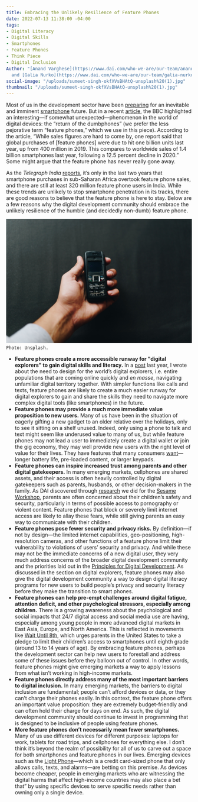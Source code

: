 ```yaml
---
title: Embracing the Unlikely Resilience of Feature Phones
date: 2022-07-13 11:38:00 -04:00
tags:
- Digital Literacy
- Digital Skills
- Smartphones
- Feature Phones
- Think Piece
- Digital Inclusion
Author: "[Anand Varghese](https://www.dai.com/who-we-are/our-team/anand-varghese)
  and [Galia Nurko](https://www.dai.com/who-we-are/our-team/galia-nurko)"
social-image: "/uploads/sumeet-singh-okfXVsBHAtQ-unsplash%20(1).jpg"
thumbnail: "/uploads/sumeet-singh-okfXVsBHAtQ-unsplash%20(1).jpg"
---
```


Most of us in the development sector have been [preparing](https://blogs.worldbank.org/digital-development/mobile-based-solutions-can-strengthen-human-capital-gains-disrupted-covid-19) for an inevitable and imminent [smartphone](https://www.worldbank.org/en/events/2021/06/10/using-smartphones-to-strengthen-the-human-capital-of-online-and-offline-populations-new-evidence-and-collaborations-for-) future. But in a recent [article](https://www.bbc.com/news/business-60763168), the BBC highlighted an interesting—if somewhat unexpected—phenomenon in the world of digital devices: the “return of the dumbphones” (we prefer the less pejorative term “feature phones,” which we use in this piece). According to the article, “While sales figures are hard to come by, one report said that global purchases of [feature phones] were due to hit one billion units last year, up from 400 million in 2019. This compares to worldwide sales of 1.4 billion smartphones last year, following a 12.5 percent decline in 2020.” Some might argue that the feature phone has never really gone away. 

<!--more-->

As the *Telegraph India* [reports](https://www.telegraphindia.com/opinion/editorial-dumb-it-down-it-might-be-a-smart-idea-to-buy-a-dumbphone-devices-that-allow-users-to-make-calls-or-shoot-off-texts-only-which-is-making-a-comeback/cid/1857729), it’s only in the last two years that smartphone purchases in sub-Saharan Africa overtook feature phone sales, and there are still at least 320 million feature phone users in India. While these trends are unlikely to stop smartphone penetration in its tracks, there are good reasons to believe that the feature phone is here to stay. Below are a few reasons why the digital development community should embrace the unlikely resilience of the humble (and decidedly non-dumb) feature phone.

![sumeet-singh-okfXVsBHAtQ-unsplash (1).jpg](/uploads/sumeet-singh-okfXVsBHAtQ-unsplash%20(1).jpg)`Photo: Unsplash.`

* **Feature phones create a more accessible runway for "digital explorers" to gain digital skills and literacy.** In a [post](https://dai-global-digital.com/beyond-features-designing-for-the-worlds-digital-explorers.html?utm_source=related-box) last year, I wrote about the need to design for the world’s digital explorers, i.e. entire populations that are coming online quickly and *en masse*, navigating unfamiliar digital territory together. With simpler functions like calls and texts, feature phones are likely to create a much easier runway for digital explorers to gain and share the skills they need to navigate more complex digital tools (like smartphones) in the future. 
* **Feature phones may provide a much more immediate value proposition to new users.** Many of us have been in the situation of eagerly gifting a new gadget to an older relative over the holidays, only to see it sitting on a shelf unused. Indeed, only using a phone to talk and text might seem like underused value to many of us, but while feature phones may not lead a user to immediately create a digital wallet or join the gig economy, they may well provide new users with the right level of value for their lives. They have features that many consumers [want](https://www.slideshare.net/GunaahoKaDevta/value-proposition-for-feature-phones)—longer battery life, pre-loaded content, or larger keypads. 
* **Feature phones can inspire increased trust among parents and other digital gatekeepers.** In many emerging markets, cellphones are shared assets, and their access is often heavily controlled by digital gatekeepers such as parents, husbands, or other decision-makers in the family. As DAI discovered through [research](https://dai-global-digital.com/frontier-insights-colombia-understanding-childrens-digital-access.html) we did for the [Sesame Workshop](https://www.sesameworkshop.org/), parents are often concerned about their children’s safety and security, particularly in terms of possible access to pornography or violent content. Feature phones that block or severely limit internet access are likely to allay these fears, while still giving parents an easy way to communicate with their children. 
* **Feature phones pose fewer security and privacy risks.** By definition—if not by design—the limited internet capabilities, geo-positioning, high-resolution cameras, and other functions of a feature phone limit their vulnerability to violations of users’ security and privacy. And while these may not be the immediate concerns of a new digital user, they very much address concerns of the broader digital development community and the priorities laid out in the [Principles for Digital Development](https://digitalprinciples.org/). As discussed in the section on digital explorers, feature phones may also give the digital development community a way to design digital literacy programs for new users to build people’s privacy and security literacy before they make the transition to smart phones. 
* **Feature phones can help pre-empt challenges around digital fatigue, attention deficit, and other psychological stressors, especially among children.** There is a growing awareness about the psychological and social impacts that 24/7 digital access and social media use are having, especially among young people in more advanced digital markets in East Asia, Europe, and North America. This is reflected in movements like [Wait Until 8th](https://www.waituntil8th.org/), which urges parents in the United States to take a pledge to limit their children’s access to smartphones until eighth grade (around 13 to 14 years of age). By embracing feature phones, perhaps the development sector can help new users to forestall and address some of these issues before they balloon out of control. In other words, feature phones might give emerging markets a way to apply lessons from what isn’t working in high-income markets.
* **Feature phones directly address many of the most important barriers to digital inclusion.** In many emerging markets, the barriers to digital inclusion are fundamental; people can’t afford devices or data, or they can’t charge their phones easily. In this context, the feature phone offers an important value proposition: they are extremely budget-friendly and can often hold their charge for days on end. As such, the digital development community should continue to invest in programming that is designed to be inclusive of people using feature phones. 
* **More feature phones don’t necessarily mean fewer smartphones.** Many of us use different devices for different purposes: laptops for work, tablets for road trips, and cellphones for everything else. I don’t think it’s beyond the realm of possibility for all of us to carve out a space for both smartphones and feature phones in our lives. Emerging devices such as the [Light Phone](https://www.thelightphone.com/)—which is a credit card-sized phone that only allows calls, texts, and alarms—are betting on this premise. As devices become cheaper, people in emerging markets who are witnessing the digital harms that affect high-income countries may also place a bet that” by using specific devices to serve specific needs rather than owning only a single device. 